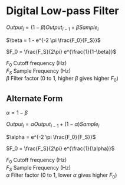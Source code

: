 # Digital Low-pass Filter

$Output_i = (1-\beta) Output_{i-1} + \beta Sample_i$

$\beta = 1 - e^{-2 \pi \frac{F_0}{F_S}}$

$F_0 = \frac{F_S}{2\pi} e^{\frac{1}{1-\beta}}$


$F_0$ Cutoff frequency (Hz)  
$F_S$ Sample Frequency (Hz)  
$\beta$ Filter factor (0 to 1, higher $\beta$ gives higher $F_0$)  

## Alternate Form

$\alpha = 1 - \beta$

$Output_i = \alpha Output_{i-1} + (1-\alpha) Sample_i$

$\alpha = e^{-2 \pi \frac{F_0}{F_S}}$

$F_0 = \frac{F_S}{2\pi} e^{\frac{1}{\alpha}}$

$F_0$ Cutoff frequency (Hz)  
$F_S$ Sample Frequency (Hz)  
$\alpha$ Filter factor (0 to 1, lower $\alpha$ gives higher $F_0$)  
